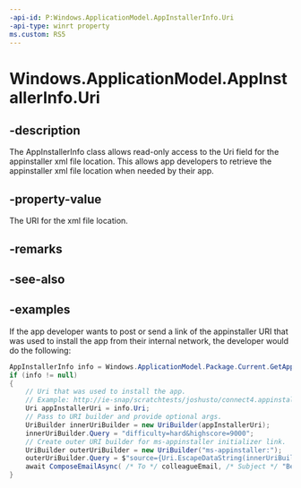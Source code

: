 ```yaml
---
-api-id: P:Windows.ApplicationModel.AppInstallerInfo.Uri
-api-type: winrt property
ms.custom: RS5
---
```


<!-- Property syntax.
public Uri Uri { get; }
-->

# Windows.ApplicationModel.AppInstallerInfo.Uri

## -description
The AppInstallerInfo class allows read-only access to the Uri field for the appinstaller xml file location. This allows app developers to retrieve the appinstaller xml file location when needed by their app.

## -property-value

The URI for the xml file location.

## -remarks

## -see-also

## -examples

If the app developer wants to post or send a link of the appinstaller URI that was used to install the app from their internal network, the developer would do the following:

```csharp
AppInstallerInfo info = Windows.ApplicationModel.Package.Current.GetAppInstallerInfo();
if (info != null)
{
    // Uri that was used to install the app. 
    // Example: http://ie-snap/scratchtests/joshusto/connect4.appinstaller.
    Uri appInstallerUri = info.Uri;
    // Pass to URI builder and provide optional args.
    UriBuilder innerUriBuilder = new UriBuilder(appInstallerUri);
    innerUriBuilder.Query = "difficulty=hard&highscore=9000";
    // Create outer URI builder for ms-appinstaller initializer link.
    UriBuilder outerUriBuilder = new UriBuilder("ms-appinstaller:");
    outerUriBuilder.Query = $"source={Uri.EscapeDataString(innerUriBuilder.ToString())}";
    await ComposeEmailAsync( /* To */ colleagueEmail, /* Subject */ "Beat my high score!", /* Body */ outerUriBuilder.ToString());
}
```
